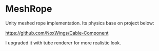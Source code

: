 # MeshRope

Unity meshed rope implementation. Its physics base on project below:

https://github.com/NoxWings/Cable-Component

I upgraded it with tube renderer for more realistic look.
